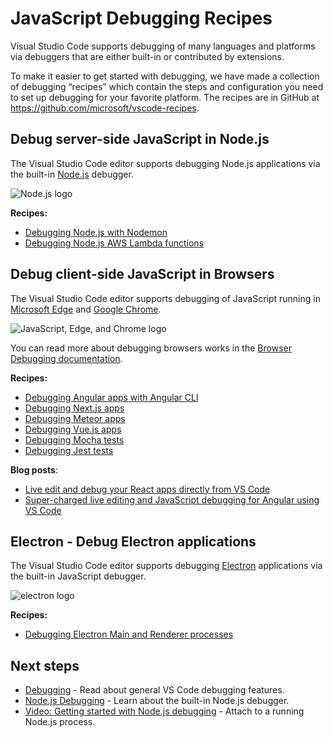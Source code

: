JavaScript Debugging Recipes
============================

Visual Studio Code supports debugging of many languages and platforms via debuggers that are either built-in or contributed by extensions.

To make it easier to get started with debugging, we have made a collection of debugging “recipes” which contain the steps and configuration you need to set up debugging for your favorite platform. The recipes are in GitHub at <https://github.com/microsoft/vscode-recipes>.

Debug server-side JavaScript in Node.js
---------------------------------------

The Visual Studio Code editor supports debugging Node.js applications via the built-in [Node.js](https://nodejs.org/) debugger.

![Node.js logo](images/recipes/nodejs.png)

**Recipes:**

-   [Debugging Node.js with Nodemon](https://github.com/microsoft/vscode-recipes/tree/main/nodemon)
-   [Debugging Node.js AWS Lambda functions](https://github.com/microsoft/vscode-recipes/tree/main/debugging-lambda-functions)

Debug client-side JavaScript in Browsers
----------------------------------------

The Visual Studio Code editor supports debugging of JavaScript running in [Microsoft Edge](https://www.microsoft.com/edge) and [Google Chrome](https://www.google.com/chrome/).

![JavaScript, Edge, and Chrome logo](images/recipes/browsers.png)

You can read more about debugging browsers works in the [Browser Debugging documentation](/docs/nodejs/browser-debugging.md).

**Recipes:**

-   [Debugging Angular apps with Angular CLI](https://github.com/microsoft/vscode-recipes/tree/main/Angular-CLI)
-   [Debugging Next.js apps](https://github.com/microsoft/vscode-recipes/tree/main/Next-js)
-   [Debugging Meteor apps](https://github.com/microsoft/vscode-recipes/tree/main/meteor)
-   [Debugging Vue.js apps](https://github.com/microsoft/vscode-recipes/tree/main/vuejs-cli)
-   [Debugging Mocha tests](https://github.com/microsoft/vscode-recipes/tree/main/debugging-mocha-tests)
-   [Debugging Jest tests](https://github.com/microsoft/vscode-recipes/tree/main/debugging-jest-tests)

**Blog posts**:

-   [Live edit and debug your React apps directly from VS Code](https://medium.com/@auchenberg/live-edit-and-debug-your-react-apps-directly-from-vs-code-without-leaving-the-editor-3da489ed905f)
-   [Super-charged live editing and JavaScript debugging for Angular using VS Code](https://medium.com/@auchenberg/super-charged-live-editing-and-javascript-debugging-for-angular-using-visual-studio-code-c29da251ec71)

Electron - Debug Electron applications
--------------------------------------

The Visual Studio Code editor supports debugging [Electron](https://electron.atom.io) applications via the built-in JavaScript debugger.

![electron logo](images/recipes/electron.png)

**Recipes:**

-   [Debugging Electron Main and Renderer processes](https://github.com/microsoft/vscode-recipes/tree/main/Electron)

Next steps
----------

-   [Debugging](/docs/editor/debugging.md) - Read about general VS Code debugging features.
-   [Node.js Debugging](/docs/nodejs/nodejs-debugging.md) - Learn about the built-in Node.js debugger.
-   [Video: Getting started with Node.js debugging](https://www.youtube.com/watch?v=2oFKNL7vYV8) - Attach to a running Node.js process.
